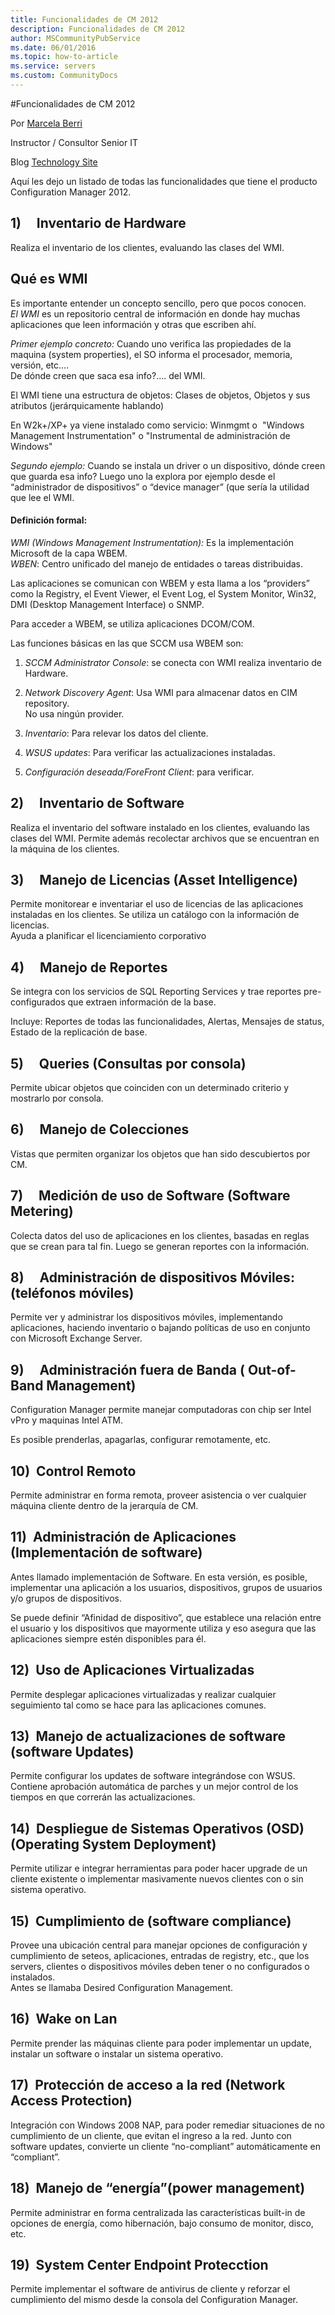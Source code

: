 ```yaml
---
title: Funcionalidades de CM 2012
description: Funcionalidades de CM 2012
author: MSCommunityPubService
ms.date: 06/01/2016
ms.topic: how-to-article
ms.service: servers
ms.custom: CommunityDocs
---
```








#Funcionalidades de CM 2012



Por [Marcela Berri](https://plus.google.com/102022832380927697290/posts/p/pub)

Instructor / Consultor Senior IT

Blog [Technology Site](http://ittechnologysite.blogspot.com.ar/)

Aquí les dejo un listado de todas las funcionalidades que tiene el
producto Configuration Manager 2012.

1)     Inventario de Hardware
-----------------------------

Realiza el inventario de los clientes, evaluando las clases del WMI.

Qué es WMI 
-----------

Es importante entender un concepto sencillo, pero que pocos conocen.\
*El WMI* es un repositorio central de información en donde hay muchas
aplicaciones que leen información y otras que escriben ahí.

*Primer ejemplo concreto:* Cuando uno verifica las propiedades de la
maquina (system properties), el SO informa el procesador, memoria,
versión, etc….\
De dónde creen que saca esa info?.... del WMI.

El WMI tiene una estructura de objetos: Clases de objetos, Objetos y sus
atributos (jerárquicamente hablando)

En W2k+/XP+ ya viene instalado como servicio: Winmgmt o  "Windows
Management Instrumentation" o "Instrumental de administración de
Windows"

*Segundo ejemplo:* Cuando se instala un driver o un dispositivo, dónde
creen que guarda esa info? Luego uno la explora por ejemplo desde el
“administrador de dispositivos” o “device manager” (que sería la
utilidad que lee el WMI.

#### Definición formal:

*WMI (Windows Management Instrumentation):* Es la implementación
Microsoft de la capa WBEM.\
*WBEN*: Centro unificado del manejo de entidades o tareas distribuidas.

Las aplicaciones se comunican con WBEM y esta llama a los “providers”
como la Registry, el Event Viewer, el Event Log, el System Monitor,
Win32, DMI (Desktop Management Interface) o SNMP.

Para acceder a WBEM, se utiliza aplicaciones DCOM/COM.

Las funciones básicas en las que SCCM usa WBEM son:

1.  *SCCM Administrator Console*: se conecta con WMI realiza inventario
    de Hardware.

2.  *Network Discovery Agent*: Usa WMI para almacenar datos en CIM
    repository.\
    No usa ningún provider.

3.  *Inventario*: Para relevar los datos del cliente.

4.  *WSUS updates*: Para verificar las actualizaciones instaladas.

5.  *Configuración deseada/ForeFront Client*: para verificar.



2)     Inventario de Software
-----------------------------

Realiza el inventario del software instalado en los clientes, evaluando
las clases del WMI. Permite además recolectar archivos que se encuentran
en la máquina de los clientes.

<span id="more" class="anchor"></span>

3)     Manejo de Licencias (Asset Intelligence)
-----------------------------------------------

Permite monitorear e inventariar el uso de licencias de las aplicaciones
instaladas en los clientes. Se utiliza un catálogo con la información de
licencias.\
Ayuda a planificar el licenciamiento corporativo

4)     Manejo de Reportes 
--------------------------

Se integra con los servicios de SQL Reporting Services y trae reportes
pre-configurados que extraen información de la base.

Incluye: Reportes de todas las funcionalidades, Alertas, Mensajes de
status, Estado de la replicación de base.

5)     Queries (Consultas por consola)
--------------------------------------

Permite ubicar objetos que coinciden con un determinado criterio y
mostrarlo por consola.

6)     Manejo de Colecciones
----------------------------

Vistas que permiten organizar los objetos que han sido descubiertos por
CM.

7)     Medición de uso de Software (Software Metering)
------------------------------------------------------

Colecta datos del uso de aplicaciones en los clientes, basadas en reglas
que se crean para tal fin. Luego se generan reportes con la información.

8)     Administración de dispositivos Móviles: (teléfonos móviles)
------------------------------------------------------------------

Permite ver y administrar los dispositivos móviles, implementando
aplicaciones, haciendo inventario o bajando políticas de uso en conjunto
con Microsoft Exchange Server.

9)     Administración fuera de Banda ( Out-of-Band Management)
--------------------------------------------------------------

Configuration Manager permite manejar computadoras con chip ser Intel
vPro y maquinas Intel ATM.

Es posible prenderlas, apagarlas, configurar remotamente, etc.

10)  Control Remoto
-------------------

Permite administrar en forma remota, proveer asistencia o ver cualquier
máquina cliente dentro de la jerarquía de CM.

11)  Administración de Aplicaciones (Implementación de software)
----------------------------------------------------------------

Antes llamado implementación de Software. En esta versión, es posible,
implementar una aplicación a los usuarios, dispositivos, grupos de
usuarios y/o grupos de dispositivos.

Se puede definir “Afinidad de dispositivo”, que establece una relación
entre el usuario y los dispositivos que mayormente utiliza y eso asegura
que las aplicaciones siempre estén disponibles para él.

12)  Uso de Aplicaciones Virtualizadas
--------------------------------------

Permite desplegar aplicaciones virtualizadas y realizar cualquier
seguimiento tal como se hace para las aplicaciones comunes.

13)  Manejo de actualizaciones de software (software Updates)
-------------------------------------------------------------

Permite configurar los updates de software integrándose con WSUS.
Contiene aprobación automática de parches y un mejor control de los
tiempos en que correrán las actualizaciones.

14)  Despliegue de Sistemas Operativos (OSD)(Operating System Deployment)
-------------------------------------------------------------------------

Permite utilizar e integrar herramientas para poder hacer upgrade de un
cliente existente o implementar masivamente nuevos clientes con o sin
sistema operativo.

15)  Cumplimiento de (software compliance)
------------------------------------------

Provee una ubicación central para manejar opciones de configuración y
cumplimiento de seteos, aplicaciones, entradas de registry, etc., que
los servers, clientes o dispositivos móviles deben tener o no
configurados o instalados.\
Antes se llamaba Desired Configuration Management.

16)  Wake on Lan
----------------

Permite prender las máquinas cliente para poder implementar un update,
instalar un software o instalar un sistema operativo.

17)  Protección de acceso a la red (Network Access Protection)
--------------------------------------------------------------

Integración con Windows 2008 NAP, para poder remediar situaciones de no
cumplimiento de un cliente, que evitan el ingreso a la red. Junto con
software updates, convierte un cliente “no-compliant” automáticamente en
“compliant”.

18)  Manejo de “energía”(power management)
------------------------------------------

Permite administrar en forma centralizada las características built-in
de opciones de energía, como hibernación, bajo consumo de monitor,
disco, etc.

19)  System Center Endpoint Protecction
---------------------------------------

Permite implementar el software de antivirus de cliente y reforzar el
cumplimiento del mismo desde la consola del Configuration Manager.


